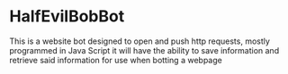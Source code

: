 # HalfEvilBobBot

This is a website bot designed to open and push http requests, mostly programmed in Java Script it will have the ability to save information and retrieve said information for use when botting a webpage
